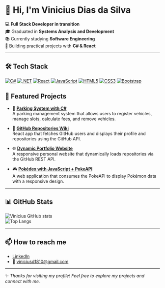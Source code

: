 # 👋 Hi, I'm Vinicius Dias da Silva  

💻 **Full Stack Developer in transition**  
🎓 Graduated in **Systems Analysis and Development**  
📚 Currently studying **Software Engineering**  
🚀 Building practical projects with **C# & React**  

---

## 🛠️ Tech Stack

[![C#](https://img.shields.io/badge/C%23-239120?style=for-the-badge&logo=c-sharp&logoColor=white)]()
[![.NET](https://img.shields.io/badge/.NET-512BD4?style=for-the-badge&logo=dotnet&logoColor=white)]()
[![React](https://img.shields.io/badge/React-20232A?style=for-the-badge&logo=react&logoColor=61DAFB)]()
[![JavaScript](https://img.shields.io/badge/JavaScript-F7DF1E?style=for-the-badge&logo=javascript&logoColor=000)]()
[![HTML5](https://img.shields.io/badge/HTML5-E34F26?style=for-the-badge&logo=html5&logoColor=white)]()
[![CSS3](https://img.shields.io/badge/CSS3-1572B6?style=for-the-badge&logo=css3&logoColor=white)]()
[![Bootstrap](https://img.shields.io/badge/Bootstrap-563D7C?style=for-the-badge&logo=bootstrap&logoColor=white)]()

## 📌 Featured Projects

- 🚗 **[Parking System with C#](https://github.com/Viniciusd1810/Parking_System_With_CSharp)**  
  A parking management system that allows users to register vehicles, manage slots, calculate fees, and remove vehicles.

- 📂 **[GitHub Repositories Wiki](https://github.com/Viniciusd1810/github-repositories-wiki)**  
  React app that fetches GitHub users and displays their profile and repositories using the GitHub API.

- 🌐 **[Dynamic Portfolio Website](https://github.com/Viniciusd1810/Personal_Portfolio_with_Dynamic_Project_Loading)**  
  A responsive personal website that dynamically loads repositories via the GitHub REST API.

- 🎮 **[Pokédex with JavaScript + PokeAPI](https://github.com/Viniciusd1810/Pokedex_With_JavaScript_And_PokeAPI)**  
  A web application that consumes the PokeAPI to display Pokémon data with a responsive design.

---

## 📊 GitHub Stats

![Vinicius GitHub stats](https://github-readme-stats.vercel.app/api?username=Viniciusd1810&show_icons=true&theme=radical)  
![Top Langs](https://github-readme-stats.vercel.app/api/top-langs/?username=Viniciusd1810&layout=compact&theme=radical)

---

## 📫 How to reach me

- [LinkedIn](https://www.linkedin.com/in/viniciusd1810)  
- 📧 viniciusd1810@gmail.com  

---

✨ *Thanks for visiting my profile! Feel free to explore my projects and connect with me.*
